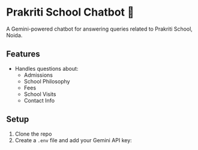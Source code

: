# Prakriti School Chatbot 🤖

A Gemini-powered chatbot for answering queries related to Prakriti School, Noida.

## Features

- Handles questions about:
  - Admissions
  - School Philosophy
  - Fees
  - School Visits
  - Contact Info

## Setup

1. Clone the repo
2. Create a `.env` file and add your Gemini API key:

